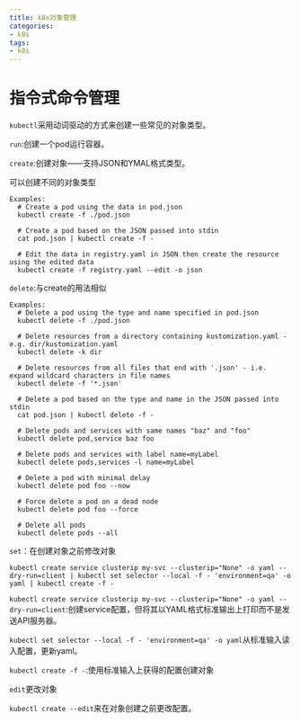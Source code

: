 ```yaml
---
title: k8s对象管理
categories: 
- k8s
tags:
- k8s
---
```


# 指令式命令管理

`kubectl`采用动词驱动的方式来创建一些常见的对象类型。

`run`:创建一个pod运行容器。

`create`:创建对象——支持JSON和YMAL格式类型。

可以创建不同的对象类型

```
Examples:
  # Create a pod using the data in pod.json
  kubectl create -f ./pod.json

  # Create a pod based on the JSON passed into stdin
  cat pod.json | kubectl create -f -

  # Edit the data in registry.yaml in JSON then create the resource using the edited data
  kubectl create -f registry.yaml --edit -o json
```

`delete`:与create的用法相似

```
Examples:
  # Delete a pod using the type and name specified in pod.json
  kubectl delete -f ./pod.json

  # Delete resources from a directory containing kustomization.yaml - e.g. dir/kustomization.yaml
  kubectl delete -k dir

  # Delete resources from all files that end with '.json' - i.e. expand wildcard characters in file names
  kubectl delete -f '*.json'

  # Delete a pod based on the type and name in the JSON passed into stdin
  cat pod.json | kubectl delete -f -

  # Delete pods and services with same names "baz" and "foo"
  kubectl delete pod,service baz foo

  # Delete pods and services with label name=myLabel
  kubectl delete pods,services -l name=myLabel

  # Delete a pod with minimal delay
  kubectl delete pod foo --now

  # Force delete a pod on a dead node
  kubectl delete pod foo --force

  # Delete all pods
  kubectl delete pods --all

```

`set`：在创建对象之前修改对象

```
kubectl create service clusterip my-svc --clusterip="None" -o yaml --dry-run=client | kubectl set selector --local -f - 'environment=qa' -o yaml | kubectl create -f -
```

`kubectl create service clusterip my-svc --clusterip="None" -o yaml --dry-run=client`:创建service配置，但将其以YAML格式标准输出上打印而不是发送API服务器。

`kubectl set selector --local -f - 'environment=qa' -o yaml`从标准输入读入配置，更新yaml。

`kubectl create -f -`:使用标准输入上获得的配置创建对象

`edit`更改对象

`kubectl create --edit`来在对象创建之前更改配置。